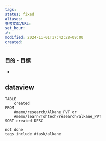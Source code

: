 ```yaml
---
tags: 
status: fixed
aliases: 
参考文献/URL: 
set_hour: 
〆: 
modified: 2024-11-01T17:42:28+09:00
created: 
---
```

### 目的・目標
- 
## dataview
```dataview
TABLE
	created
FROM 
	#memo/research/Alkane_PVT or 
	#memo/learn/Tohtech/research/alkane_PVT 
SORT created DESC
```
```tasks
not done
tags include #task/alkane 
```
